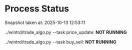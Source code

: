# Process Status

Snapshot taken at: 2025-10-13 12:53:11

../wintrd/trade_algo.py --task price_update: **NOT RUNNING**

../wintrd/trade_algo.py --task buy_sell: **NOT RUNNING**

